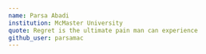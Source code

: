 ```yaml
---
name: Parsa Abadi
institution: McMaster University
quote: Regret is the ultimate pain man can experience
github_user: parsamac
---
```

